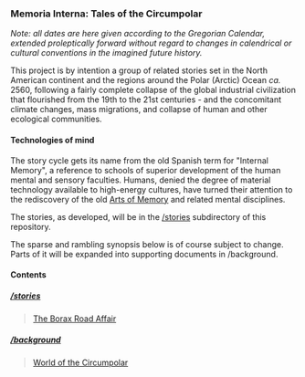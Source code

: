 ### Memoria Interna: Tales of the Circumpolar

_Note: all dates are here given according to the Gregorian Calendar, extended proleptically forward without regard to changes in calendrical or cultural conventions in the imagined future history._

This project is by intention a group of related stories set in the North American continent and the regions around the Polar (Arctic) Ocean _ca._ 2560, following a fairly complete collapse of the global industrial civilization that flourished from the 19th to the 21st centuries - and the concomitant climate changes, mass migrations, and collapse of human and other ecological communities.

#### Technologies of mind
The story cycle gets its name from the old Spanish term for "Internal Memory", a reference to schools of superior development of the human mental and sensory faculties. Humans, denied the degree of material technology available to high-energy cultures, have turned their attention to the rediscovery of the old [Arts of Memory](http://en.wikipedia.org/wiki/Art_of_memory) and related mental disciplines.

The stories, as developed, will be in the [/stories](./stories) subdirectory of this repository.

The sparse and rambling synopsis below is of course subject to change. Parts of it will be expanded into supporting documents in /background.

#### Contents
##### [/stories](./stories)
>[The Borax Road Affair](./stories/the-borax-road-affair)

##### [/background](./background)
>[World of the Circumpolar](./background/world_of_the_circumpolar.md)




